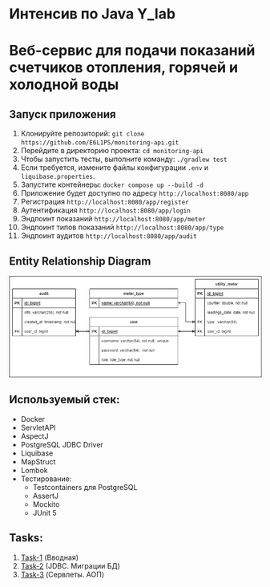# Интенсив по Java Y_lab

# Веб-сервис для подачи показаний счетчиков отопления, горячей и холодной воды

## Запуск приложения

1. Клонируйте репозиторий: `git clone https://github.com/E6L1PS/monitoring-api.git`
2. Перейдите в директорию проекта: `cd monitoring-api`
3. Чтобы запустить тесты, выполните команду: `./gradlew test`
4. Если требуется, измените файлы конфигурации `.env` и `liquibase.properties`.
5. Запустите контейнеры: `docker compose up --build -d`
6. Приложение будет доступно по адресу `http://localhost:8080/app`
7. Регистрация `http://localhost:8080/app/register`
8. Аутентификация `http://localhost:8080/app/login`
9. Эндпоинт показаний `http://localhost:8080/app/meter`
10. Эндпоинт типов показаний `http://localhost:8080/app/type`
11. Эндпоинт аудитов `http://localhost:8080/app/audit`

## Entity Relationship Diagram

![ERD](src/main/resources/MonitoringERD.png)

## Используемый стек:

- Docker
- ServletAPI
- AspectJ
- PostgreSQL JDBC Driver
- Liquibase
- MapStruct
- Lombok
- Тестирование:
    - Testcontainers для PostgreSQL
    - AssertJ
    - Mockito
    - JUnit 5

## Tasks:

1. [Task-1](https://github.com/E6L1PS/monitoring-api/tree/task-1) (Вводная)
2. [Task-2](https://github.com/E6L1PS/monitoring-api/tree/task-2) (JDBC. Миграции БД)
3. [Task-3](https://github.com/E6L1PS/monitoring-api/pull/3) (Сервлеты. АОП)


